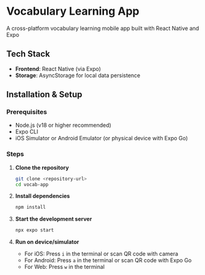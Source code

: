 # Vocabulary Learning App

A cross-platform vocabulary learning mobile app built with React Native and Expo

## Tech Stack

- **Frontend**: React Native (via Expo)
- **Storage**: AsyncStorage for local data persistence

## Installation & Setup

### Prerequisites

- Node.js (v18 or higher recommended)
- Expo CLI
- iOS Simulator or Android Emulator (or physical device with Expo Go)

### Steps

1. **Clone the repository**

   ```bash
   git clone <repository-url>
   cd vocab-app
   ```

2. **Install dependencies**

   ```bash
   npm install
   ```

3. **Start the development server**

   ```bash
   npx expo start
   ```

4. **Run on device/simulator**
   - For iOS: Press `i` in the terminal or scan QR code with camera
   - For Android: Press `a` in the terminal or scan QR code with Expo Go
   - For Web: Press `w` in the terminal
